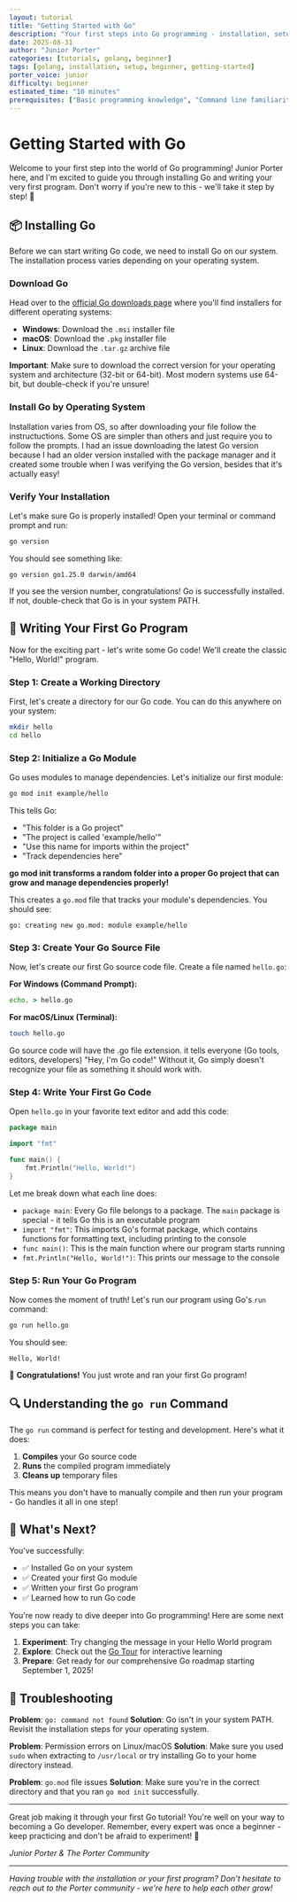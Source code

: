 ```yaml
---
layout: tutorial
title: "Getting Started with Go"
description: "Your first steps into Go programming - installation, setup, and writing your first Go program."
date: 2025-08-31
author: "Junior Porter"
categories: [tutorials, golang, beginner]
tags: [golang, installation, setup, beginner, getting-started]
porter_voice: junior
difficulty: beginner
estimated_time: "10 minutes"
prerequisites: ["Basic programming knowledge", "Command line familiarity", "Text editor"]
---
```


# Getting Started with Go

Welcome to your first step into the world of Go programming! Junior Porter here, and I'm excited to guide you through installing Go and writing your very first program. Don't worry if you're new to this - we'll take it step by step! 🌱

## 📦 Installing Go

Before we can start writing Go code, we need to install Go on our system. The installation process varies depending on your operating system.

### Download Go

Head over to the [official Go downloads page](https://go.dev/doc/install) where you'll find installers for different operating systems:

- **Windows**: Download the `.msi` installer file
- **macOS**: Download the `.pkg` installer file  
- **Linux**: Download the `.tar.gz` archive file

**Important**: Make sure to download the correct version for your operating system and architecture (32-bit or 64-bit). Most modern systems use 64-bit, but double-check if you're unsure!

### Install Go by Operating System

Installation varies from OS, so after downloading your file follow the instructuctions. Some OS are simpler than others and just require you to follow the prompts. I had an issue downloading the latest Go version because I had an older version installed with the package manager and it created some trouble when I was verifying the Go version, besides that it's actually easy!

### Verify Your Installation

Let's make sure Go is properly installed! Open your terminal or command prompt and run:

```bash
go version
```

You should see something like:
```
go version go1.25.0 darwin/amd64
```

If you see the version number, congratulations! Go is successfully installed. If not, double-check that Go is in your system PATH.

## 📝 Writing Your First Go Program

Now for the exciting part - let's write some Go code! We'll create the classic "Hello, World!" program.

### Step 1: Create a Working Directory

First, let's create a directory for our Go code. You can do this anywhere on your system:

```bash
mkdir hello
cd hello
```

### Step 2: Initialize a Go Module

Go uses modules to manage dependencies. Let's initialize our first module:

```bash
go mod init example/hello
```
This tells Go:
  - "This folder is a Go project"
  - "The project is called 'example/hello'"
  - "Use this name for imports within the project"
  - "Track dependencies here"

**go mod init transforms a random folder into a proper Go project that can grow and manage dependencies properly!**

This creates a `go.mod` file that tracks your module's dependencies. You should see:
```
go: creating new go.mod: module example/hello
```

### Step 3: Create Your Go Source File

Now, let's create our first Go source code file. Create a file named `hello.go`:

**For Windows (Command Prompt):**
```cmd
echo. > hello.go
```

**For macOS/Linux (Terminal):**
```bash
touch hello.go
```

Go source code will have the .go file extension. it tells everyone (Go tools, editors, developers) "Hey, I'm Go code!" Without it, Go simply doesn't recognize your file as something it should work with.

### Step 4: Write Your First Go Code

Open `hello.go` in your favorite text editor and add this code:

```go
package main

import "fmt"

func main() {
    fmt.Println("Hello, World!")
}
```

Let me break down what each line does:

- `package main`: Every Go file belongs to a package. The `main` package is special - it tells Go this is an executable program
- `import "fmt"`: This imports Go's format package, which contains functions for formatting text, including printing to the console
- `func main()`: This is the main function where our program starts running
- `fmt.Println("Hello, World!")`: This prints our message to the console

### Step 5: Run Your Go Program

Now comes the moment of truth! Let's run our program using Go's `run` command:

```bash
go run hello.go
```

You should see:
```
Hello, World!
```

🎉 **Congratulations!** You just wrote and ran your first Go program!

## 🔍 Understanding the `go run` Command

The `go run` command is perfect for testing and development. Here's what it does:

1. **Compiles** your Go source code
2. **Runs** the compiled program immediately
3. **Cleans up** temporary files

This means you don't have to manually compile and then run your program - Go handles it all in one step!

## 🚀 What's Next?

You've successfully:
- ✅ Installed Go on your system
- ✅ Created your first Go module
- ✅ Written your first Go program
- ✅ Learned how to run Go code

You're now ready to dive deeper into Go programming! Here are some next steps you can take:

1. **Experiment**: Try changing the message in your Hello World program
2. **Explore**: Check out the [Go Tour](https://tour.golang.org/) for interactive learning
3. **Prepare**: Get ready for our comprehensive Go roadmap starting September 1, 2025!

## 🤔 Troubleshooting

**Problem**: `go: command not found`
**Solution**: Go isn't in your system PATH. Revisit the installation steps for your operating system.

**Problem**: Permission errors on Linux/macOS
**Solution**: Make sure you used `sudo` when extracting to `/usr/local` or try installing Go to your home directory instead.

**Problem**: `go.mod` file issues
**Solution**: Make sure you're in the correct directory and that you ran `go mod init` successfully.

---

Great job making it through your first Go tutorial! You're well on your way to becoming a Go developer. Remember, every expert was once a beginner - keep practicing and don't be afraid to experiment! 🍄

*Junior Porter & The Porter Community*

---

*Having trouble with the installation or your first program? Don't hesitate to reach out to the Porter community - we're here to help each other grow!*

